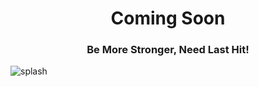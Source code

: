 <div style="text-align:center; display: block"><h1>Coming Soon</h1></div>
<div style="text-align:center; display: block"><h3>Be More Stronger, Need Last Hit!</h3></div>

![splash](https://raw.githubusercontent.com/last-hit-aab/github-page-test/master/splash.png)
